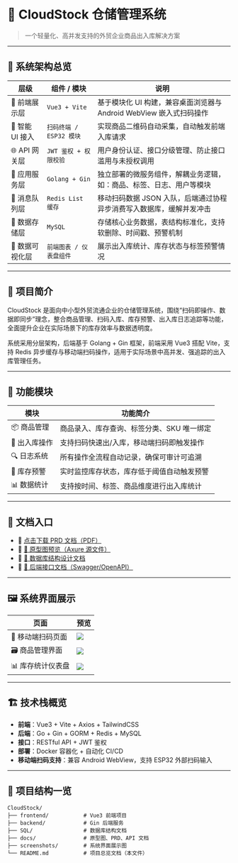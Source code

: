# 🚀 CloudStock 仓储管理系统

> 一个轻量化、高并发支持的外贸企业商品出入库解决方案

---

## 🧱 系统架构总览

| 层级 | 组件 / 模块 | 说明 |
|------|--------------|------|
| 🎨 前端展示层 | `Vue3 + Vite` | 基于模块化 UI 构建，兼容桌面浏览器与 Android WebView 嵌入式扫码操作 |
| 🤖 智能 UI 接入 | `扫码终端 / ESP32 模块` | 实现商品二维码自动采集，自动触发前端入库请求 |
| 🌐 API 网关层 | `JWT 鉴权 + 权限校验` | 用户身份认证、接口分级管理、防止接口滥用与未授权调用 |
| 🧠 应用服务层 | `Golang + Gin` | 独立部署的微服务组件，解耦业务逻辑，如：商品、标签、日志、用户等模块 |
| 🔁 消息队列层 | `Redis List 缓存` | 移动扫码数据 JSON 入队，后端通过协程异步消费写入数据库，缓解并发冲击 |
| 🧩 数据存储层 | `MySQL` | 存储核心业务数据，表结构标准化，支持软删除、时间戳、预警机制 |
| 🧮 数据可视化层 | `前端图表 / 仪表盘组件` | 展示出入库统计、库存状态与标签预警情况 |

---

## 🧾 项目简介

CloudStock 是面向中小型外贸流通企业的仓储管理系统，围绕“扫码即操作、数据即同步”理念，整合商品管理、扫码入库、库存预警、出入库日志追踪等功能，全面提升企业在实际场景下的库存效率与数据透明度。

系统采用分层架构，后端基于 Golang + Gin 框架，前端采用 Vue3 搭配 Vite，支持 Redis 异步缓存与移动端扫码操作，适用于实际场景中高并发、强追踪的出入库管理任务。

---

## 🧩 功能模块

| 模块 | 功能简介 |
|------|----------|
| 📦 商品管理 | 商品录入、库存查询、标签分类、SKU 唯一绑定 |
| 🚚 出入库操作 | 支持扫码快速出/入库，移动端扫码即触发操作 |
| 🔍 日志系统 | 所有操作全流程自动记录，确保可审计可追溯 |
| 🚨 库存预警 | 实时监控库存状态，库存低于阈值自动触发预警 |
| 📊 数据统计 | 支持按时间、标签、商品维度进行出入库统计 |

---

## 📄 文档入口

- 📘 [点击下载 PRD 文档（PDF）](https://github.com/Wzh2743402156/Foreign-trade-UI/raw/main/Docs/CloudStock_PRD_v1.2.pdf?download=1)
- 📐 [📎 原型图预览（Axure 源文件）](./Docs/Axure)
- 💾 [📎 数据库结构设计文档](./SQL/README.md)
- 🔧 [📎 后端接口文档（Swagger/OpenAPI）](./Docs/API_Document.md)

---

## 🖼️ 系统界面展示

| 页面 | 预览 |
|------|------|
| 📱 移动端扫码页面 | ![](./screenshots/mobile_scan_demo.png) |
| 🗃️ 商品管理界面 | ![](./screenshots/product_manage.png) |
| 📊 库存统计仪表盘 | ![](./screenshots/statistics_dashboard.png) |

---

## 🏗️ 技术栈概览

- **前端**：Vue3 + Vite + Axios + TailwindCSS
- **后端**：Go + Gin + GORM + Redis + MySQL
- **接口**：RESTful API + JWT 鉴权
- **部署**：Docker 容器化 + 自动化 CI/CD
- **移动端扫码支持**：兼容 Android WebView，支持 ESP32 外部扫码输入

---

## 🧭 项目结构一览

```plaintext
CloudStock/
├── frontend/           # Vue3 前端项目
├── backend/            # Gin 后端服务
├── SQL/                # 数据库结构文档
├── docs/               # 原型图、PRD、API 文档
├── screenshots/        # 系统界面展示图
└── README.md           # 项目总览文档（本文件）
```